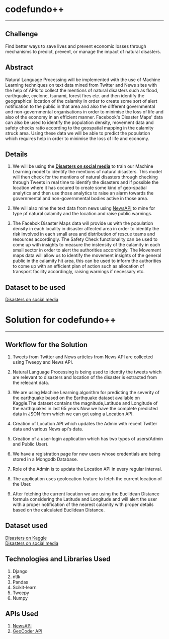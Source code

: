 # codefundo++
<hr>

## Challenge
  Find better ways to save lives and prevent economic losses through mechanisms to predict, prevent, or manage the impact of natural disasters.

## Abstract
  Natural Language Processing will be implemented with the use of Machine Learning techniques on text data mined from Twitter and News sites with the help of APIs to collect the mentions of natural disasters such as flood, earthquake, cyclone, tsunami, forest fires etc. and then identify the geographical location of the calamity in order to create some sort of alert notification to the public in that area and also the different governmental and non-governmental organisations in order to minimise the loss of life and also of the economy in an efficient manner. Facebook's Disaster Maps' data can also be used to identify the population density, movement data and safety checks ratio according to the geospatial mapping in the calamity struck area. Using these data we will be able to predict the population which requires help in order to minimise the loss of life and economy.
  
## Details
  1. We will be using the <a href='https://www.figure-eight.com/data-for-everyone/'><b>Disasters on social media</b></a> to train our Machine Learning model to identify the mentions of natural disasters. This model will then check for the mentions of natural disasters through checking through Tweets in real time to identify the disasters and if possible the location where it has occured to create some kind of geo-spatial analytics and then use those analytics to raise an alarm towards the governmental and non-governmental bodies active in those area.
 
 2. We will also mine the text data from news using <a href='https://newsapi.org/'>NewsAPI</a> to mine for type pf natural calamity and the location and raise public warnings.
 
 3. The Facebok Disaster Maps data will provide us with the population density in each locality in disaster affected area in order to identify the risk involved in each small area and distribution of rescue teams and resources accordingly. The Safety Check functionality can be used to come up with insights to measure the instensity of the calamity in each small sector in order to alert the authorities accordingly. The Movement maps data will allow us to identify the movement insights of the general public in the calamity hit area, this can be used to inform the authorities to come up with an efficient plan of action such as allocation of transport facility accordingly, raising warnings if necessary etc.
 
## Dataset to be used
[Disasters on social media](https://www.figure-eight.com/data-for-everyone/)

# Solution for codefundo++
<hr>

## Workflow for the Solution
 1. Tweets from Twitter and News articles from News API are collected using Tweepy and News API. 
  
 2. Natural Language Processing is being used to identify the tweets which are relevant to disasters and location of the disaster is extracted from the relecant data.
  
 3. We are using Machine Learning algorithm for predicting the severity of the earthquake based on the Earthquake dataset available on
 Kaggle.The dataset contains the magnitude,Latitude and Longitude of the earthquakes in last 65 years.Now we have the complete predicted 
 data in JSON form which we can get using a Location API.
  
 4. Creation of Location API which updates the Admin with recent Twitter data and various News api's data.

 5. Creation of a user-login application which has two types of users(Admin and Public User).
   
 6. We have a registration page for new users whose credentials are being stored in a Mongodb Database.
   
 7. Role of the Admin is to update the Location API in every regular interval.
   
 8. The application uses geolocation feature to fetch the current location of the User.
   
 9. After fetching the current location we are using the Euclidean Distance formula considering the Latitude and Longitude and will alert the user with a proper notification of the nearest calamity with proper details based on the calculated Euclidean Distance.      
  
## Dataset used 
[Disasters on Kaggle](https://www.kaggle.com/usgs/earthquake-database#database.csv)<br/>
[Disasters on social media](https://www.figure-eight.com/data-for-everyone/)

## Technologies and Libraries Used

  1. Django
  2. ntlk
  3. Pandas
  4. Scikit-learn
  5. Tweepy
  6. Numpy

## APIs Used
  
  1. <a href='https://newsapi.org/'>NewsAPI</a>
  2. <a href='https://developer.here.com/documentation/geocoder/topics/quick-start-geocode.html'>GeoCoder API</a>
